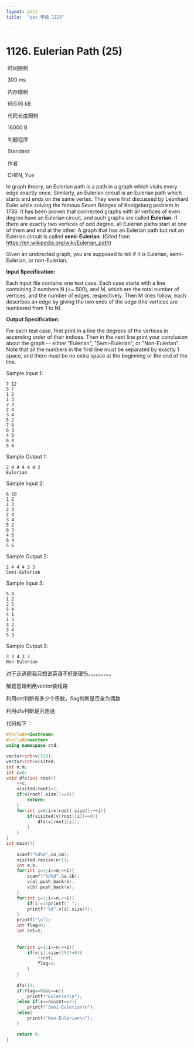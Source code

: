 ```yaml
---
layout: post
title:  "pat 甲级 1126"

---
```

# 1126. Eulerian Path (25)

​    时间限制  

​    300 ms

​    内存限制  

​    65536 kB

​    代码长度限制  

​    16000 B

​      判题程序    

​      Standard    

​      作者    

​      CHEN, Yue

In graph theory, an Eulerian path is a path in a graph which visits every edge exactly once. Similarly, an Eulerian circuit is an Eulerian path which starts and ends on the same vertex.  They were first discussed by Leonhard Euler while solving the famous Seven Bridges of Konigsberg problem in 1736.  It has been proven that connected graphs with all vertices of even degree have an Eulerian circuit, and such graphs are called **Eulerian**.   If there are exactly two vertices of odd degree, all Eulerian paths start at one of them and end at the other.  A graph that has an Eulerian path but not an Eulerian circuit is called **semi-Eulerian**. (Cited from https://en.wikipedia.org/wiki/Eulerian_path)

Given an undirected graph, you are supposed to tell if it is Eulerian, semi-Eulerian, or non-Eulerian.

**Input Specification:**

Each input file contains one test case. Each case starts with a line containing 2 numbers N (<= 500), and M, which are the total number of vertices, and the number of edges, respectively.  Then M lines follow, each describes an edge by giving the two ends of the edge (the vertices are numbered from 1 to N).

**Output Specification:**

For each test case, first print in a line the degrees of the vertices in ascending order of their indices.  Then in the next line print your conclusion about the graph -- either "Eulerian", "Semi-Eulerian", or "Non-Eulerian".  Note that all the numbers in the first line must be separated by exactly 1 space, and there must be no extra space at the beginning or the end of the line.

Sample Input 1:

```
7 12
5 7
1 2
1 3
2 3
2 4
3 4
5 2
7 6
6 3
4 5
6 4
5 6

```

Sample Output 1:

```
2 4 4 4 4 4 2
Eulerian

```

Sample Input 2:

```
6 10
1 2
1 3
2 3
2 4
3 4
5 2
6 3
4 5
6 4
5 6

```

Sample Output 2:

```
2 4 4 4 3 3
Semi-Eulerian

```

Sample Input 3:

```
5 8
1 2
2 5
5 4
4 1
1 3
3 2
3 4
5 3

```

Sample Output 3:

```
3 3 4 3 3
Non-Eulerian
```

对于这道题我只想说英语不好是硬伤。。。。。。。。。

解题思路利用vector装线路

利用cnt判断有多少个奇数，flag判断是否全为偶数

利用dfs判断是否连通

代码如下：

```c++
#include<iostream>
#include<vector>
using namespace std;

vector<int>v[510];
vector<int>visited;
int n,m;
int c=0;
void dfs(int root){
	++c;
	visited[root]=1;
	if(v[root].size()==0){
		return;
	}
	for(int i=0;i<v[root].size();++i){
		if(visited[v[root][i]]==0){
			dfs(v[root][i]);
		}
	}
}
int main(){
	
	scanf("%d%d",&n,&m);
	visited.resize(n+1);
	int a,b;
	for(int i=1;i<=m;++i){
		scanf("%d%d",&a,&b);
		v[a].push_back(b);
		v[b].push_back(a);
	}
	for(int i=1;i<=n;++i){
		if(i!=1)printf(" ");
		printf("%d",v[i].size());
	}
	printf("\n");
	int flag=0;
	int cnt=0;
	
	
	for(int i=1;i<=n;++i){
		if(v[i].size()%2!=0){
			++cnt;	
			flag=1;
		}
	}
	
	dfs(1);
	if(flag==0&&c==n){
		printf("Eulerian\n");
	}else if(c==n&&cnt==2){
		printf("Semi-Eulerian\n");				
	}else{
		printf("Non-Eulerian\n");
	}

	return 0;
}
```

